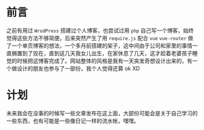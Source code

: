# 前言

之前有用过 `WrodPress` 搭建过个人博客，也尝试过用 `php` 自己写一个博客，始终觉得这些方法不够简便。后来突然产生了用 `require.js` 配合 `vue` `vue-router` 做了一个单页博客的想法，一个多月前搭建的架子，这中间由于公司和家里的事情一直搁置到了现在，直到这几天我女儿出生，在家休息了几天，这才趁着老婆孩子睡觉的时候把这博客完成了。网站整体的风格是我有一天突发奇想设计出来的，有一个做设计的朋友也参与了一部份，我个人觉得还算 ok XD

# 计划

未来我会在没事的时候写一些文章发布在这上面，大部份可能会是关于自己学习的一些东西，也有可能是一些像日记一样的流水帐，嘿嘿。
